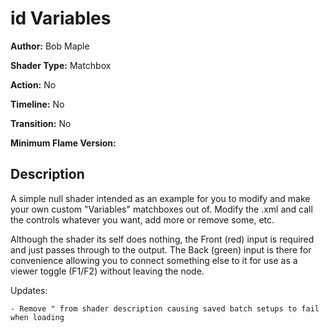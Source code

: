 # id Variables

**Author:** Bob Maple

**Shader Type:** Matchbox

**Action:** No

**Timeline:** No

**Transition:** No

**Minimum Flame Version:** 


## Description
A simple null shader intended as an example for you to modify and make your own custom "Variables" matchboxes out of. Modify the .xml and call the controls whatever you want, add more or remove some, etc.

Although the shader its self does nothing, the Front (red) input is required and just passes through to the output. The Back (green) input is there for convenience allowing you to connect something else to it for use as a viewer toggle (F1/F2) without leaving the node.

Updates:

    - Remove " from shader description causing saved batch setups to fail when loading
